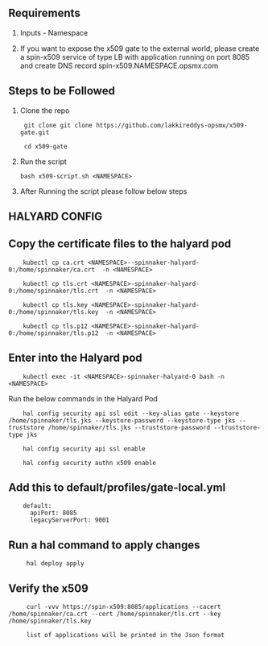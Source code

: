## Requirements

1. Inputs - Namespace

2. If you want to expose the x509 gate to the external world, please create a spin-x509 service of type LB with application running on port 8085 
and create DNS record spin-x509.NAMESPACE.opsmx.com 

## Steps to be Followed

1. Clone the repo 

        git clone git clone https://github.com/lakkireddys-opsmx/x509-gate.git
        
        cd x509-gate
        
2.  Run the script 

        bash x509-script.sh <NAMESPACE>
 
3. After Running the script please follow below steps

## HALYARD CONFIG

## Copy the certificate files to the halyard pod

        kubectl cp ca.crt <NAMESPACE>--spinnaker-halyard-0:/home/spinnaker/ca.crt  -n <NAMESPACE>

        kubectl cp tls.crt <NAMESPACE>-spinnaker-halyard-0:/home/spinnaker/tls.crt  -n <NAMESPACE>
                 
        kubectl cp tls.key <NAMESPACE>-spinnaker-halyard-0:/home/spinnaker/tls.key  -n <NAMESPACE>
                 
        kubectl cp tls.p12 <NAMESPACE>-spinnaker-halyard-0:/home/spinnaker/tls.p12  -n <NAMESPACE>


   ## Enter into the Halyard pod 

        kubectl exec -it <NAMESPACE>-spinnaker-halyard-0 bash -n <NAMESPACE>

Run the below commands in the Halyard Pod

        hal config security api ssl edit --key-alias gate --keystore /home/spinnaker/tls.jks --keystore-password --keystore-type jks --truststore /home/spinnaker/tls.jks --truststore-password --truststore-type jks

        hal config security api ssl enable

        hal config security authn x509 enable

  ## Add this to default/profiles/gate-local.yml

        default:
          apiPort: 8085
          legacyServerPort: 9001

  ## Run a hal command to apply changes
    
         hal deploy apply


## Verify the x509 

         curl -vvv https://spin-x509:8085/applications --cacert /home/spinnaker/ca.crt --cert /home/spinnaker/tls.crt --key /home/spinnaker/tls.key
         
         list of applications will be printed in the Json format
